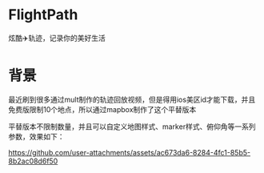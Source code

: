 # FlightPath
炫酷✈️轨迹，记录你的美好生活

# 背景
最近刷到很多通过mult制作的轨迹回放视频，但是得用ios美区id才能下载，并且免费版限制10个地点，所以通过mapbox制作了这个平替版本

平替版本不限制数量，并且可以自定义地图样式、marker样式、俯仰角等一系列参数，效果如下：

https://github.com/user-attachments/assets/ac673da6-8284-4fc1-85b5-8b2ac08d6f50
